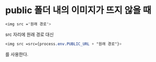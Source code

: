 <!-- @format -->

# public 폴더 내의 이미지가 뜨지 않을 때

```css
<img src ='원래 경로'>
```

src 자리에 원래 경로 대신
<br/>

```css
<img src =src={process.env.PUBLIC_URL + "원래 경로"}>
```

를 사용한다.
